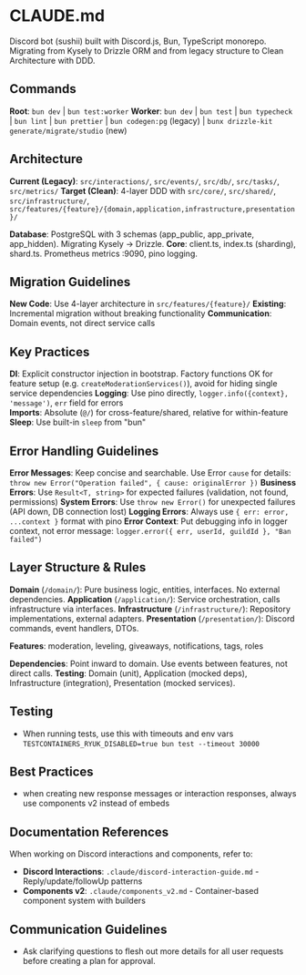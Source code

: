 # CLAUDE.md

Discord bot (sushii) built with Discord.js, Bun, TypeScript monorepo. Migrating from Kysely to Drizzle ORM and from legacy structure to Clean Architecture with DDD.

## Commands

**Root**: `bun dev` | `bun test:worker`
**Worker**: `bun dev` | `bun test` | `bun typecheck` | `bun lint` | `bun prettier` | `bun codegen:pg` (legacy) | `bunx drizzle-kit generate/migrate/studio` (new)

## Architecture

**Current (Legacy)**: `src/interactions/`, `src/events/`, `src/db/`, `src/tasks/`, `src/metrics/`
**Target (Clean)**: 4-layer DDD with `src/core/`, `src/shared/`, `src/infrastructure/`, `src/features/{feature}/{domain,application,infrastructure,presentation}/`

**Database**: PostgreSQL with 3 schemas (app_public, app_private, app_hidden). Migrating Kysely → Drizzle.
**Core**: client.ts, index.ts (sharding), shard.ts. Prometheus metrics :9090, pino logging.

## Migration Guidelines

**New Code**: Use 4-layer architecture in `src/features/{feature}/`
**Existing**: Incremental migration without breaking functionality
**Communication**: Domain events, not direct service calls

## Key Practices

**DI**: Explicit constructor injection in bootstrap. Factory functions OK for feature setup (e.g. `createModerationServices()`), avoid for hiding single service dependencies
**Logging**: Use pino directly, `logger.info({context}, 'message')`, `err` field for errors  
**Imports**: Absolute (`@/`) for cross-feature/shared, relative for within-feature
**Sleep**: Use built-in `sleep` from "bun"

## Error Handling Guidelines

**Error Messages**: Keep concise and searchable. Use Error `cause` for details: `throw new Error("Operation failed", { cause: originalError })`
**Business Errors**: Use `Result<T, string>` for expected failures (validation, not found, permissions)
**System Errors**: Use `throw new Error()` for unexpected failures (API down, DB connection lost)
**Logging Errors**: Always use `{ err: error, ...context }` format with pino
**Error Context**: Put debugging info in logger context, not error message: `logger.error({ err, userId, guildId }, "Ban failed")`

## Layer Structure & Rules

**Domain** (`/domain/`): Pure business logic, entities, interfaces. No external dependencies.
**Application** (`/application/`): Service orchestration, calls infrastructure via interfaces.
**Infrastructure** (`/infrastructure/`): Repository implementations, external adapters.
**Presentation** (`/presentation/`): Discord commands, event handlers, DTOs.

**Features**: moderation, leveling, giveaways, notifications, tags, roles

**Dependencies**: Point inward to domain. Use events between features, not direct calls.
**Testing**: Domain (unit), Application (mocked deps), Infrastructure (integration), Presentation (mocked services).

## Testing

- When running tests, use this with timeouts and env vars `TESTCONTAINERS_RYUK_DISABLED=true bun test --timeout 30000`

## Best Practices
- when creating new response messages or interaction responses, always use components v2 instead of embeds

## Documentation References

When working on Discord interactions and components, refer to:
- **Discord Interactions**: `.claude/discord-interaction-guide.md` - Reply/update/followUp patterns
- **Components v2**: `.claude/components_v2.md` - Container-based component system with builders

## Communication Guidelines

- Ask clarifying questions to flesh out more details for all user requests before creating a plan for approval.
